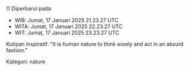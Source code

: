 ⏰ Diperbarui pada:
- WIB: Jumat, 17 Januari 2025 21.23.27 UTC
- WITA: Jumat, 17 Januari 2025 22.23.27 UTC
- WIT: Jumat, 17 Januari 2025 23.23.27 UTC

Kutipan Inspiratif:
"It is human nature to think wisely and act in an absurd fashion."


Kategori: nature

